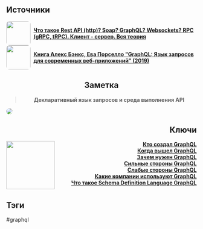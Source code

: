 <h2 align="left">Источники</h2>
<div style="text-align: left">
  <ul style="list-style-type: none; padding: 0">
    <li style="display: flex; align-items: center">
      <img
        style="border-radius: 8px; margin-right: 8px; width: 64px; height: 64px; object-fit: cover"
        src="https://i1.ytimg.com/vi/XaTwnKLQi4A/maxresdefault.jpg"
      />
      <strong><a href="https://www.youtube.com/watch?v=XaTwnKLQi4A">Что такое Rest API (http)? Soap? GraphQL? Websockets? RPC (gRPC, tRPC). Клиент - сервер. Вся теория</a></strong>
    </li>
    <li style="display: flex; align-items: center">
      <img
        style="border-radius: 8px; margin-right: 8px; width: 64px; height: 64px; object-fit: cover"
        src="https://www.litres.ru/pub/c/cover/64085636.jpg"
      />
      <strong><a href="https://vk.com/wall-105439414_390">Книга Алекс Бэнкс, Ева Порселло "GraphQL: Язык запросов для современных веб-приложений" (2019)</a></strong>
    </li>
  </ul>
</div>
<h2 align="center">Заметка</h2>
<blockquote align="center">
	<strong><p>Декларативный язык запросов и среда выполнения API</p></strong>
</blockquote>
<img align="center" style="border-radius: 8px;" src="https://scoopcar.com/wp-content/uploads/2020/08/graph.png" />
<h2 align="right">Ключи</h2>
<div style="display: flex; align-items: flex-start;">
  <img src="https://upload.wikimedia.org/wikipedia/commons/1/17/GraphQL_Logo.svg" width="128" />
  <ul style="list-style-type: none; margin: 0; padding: 0; text-align: right; flex-grow: 1;">
    <li><strong><a href="obsidian://open?file=GraphQL/Кто создал GraphQL">Кто создал GraphQL</a></strong></li>
    <li><strong><a href="obsidian://open?file=GraphQL/Когда вышел GraphQL">Когда вышел GraphQL</a></strong></li>
    <li><strong><a href="obsidian://open?file=GraphQL/Зачем нужен GraphQL">Зачем нужен GraphQL</a></strong></li>
    <li><strong><a href="obsidian://open?file=GraphQL/Сильные стороны GraphQL">Сильные стороны GraphQL</a></strong></li>
    <li><strong><a href="obsidian://open?file=GraphQL/Слабые стороны GraphQL">Слабые стороны GraphQL</a></strong></li>
    <li><strong><a href="obsidian://open?file=GraphQL/Какие компании используют GraphQL">Какие компании используют GraphQL</a></strong></li>
    <li><strong><a href="obsidian://open?file=Schema Definition Language/Что такое Schema Definition Language GraphQL">Что такое Schema Definition Language GraphQL</a></strong></li>
  </ul>
</div>
<h2 align="left">Тэги</h2>
#graphql 